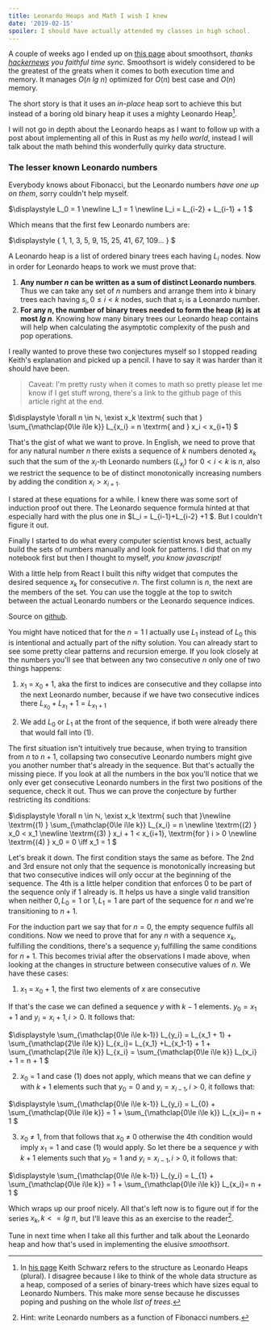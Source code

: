 ```yaml
---
title: Leonardo Heaps and Math I wish I knew
date: '2019-02-15'
spoiler: I should have actually attended my classes in high school.
---
```


A couple of weeks ago I ended up on [this page](http://www.keithschwarz.com/smoothsort/) about smoothsort, _thanks [hackernews](https://news.ycombinator.com) you faithful time sync._ Smoothsort is widely considered to be the greatest of the greats when it comes to both execution time and memory. It manages $O(n\ lg\ n)$ optimized for $O(n)$ best case and $O(n)$ memory. 

The short story is that it uses an _in-place_ heap sort to achieve this but instead of a boring old binary heap it uses a mighty Leonardo Heap[^1].

I will not go in depth about the Leonardo heaps as I want to follow up with a post about implementing all of this in Rust as my _hello world_, instead I will talk about the math behind this wonderfully quirky data structure.

[^1]:
    In [his page](http://www.keithschwarz.com/smoothsort/) Keith Schwarz refers to the structure as Leonardo Heaps (plural). I disagree because I like to think of the whole data structure as a heap, composed of a series of binary-trees which have sizes equal to Leonardo Numbers. This make more sense because he discusses poping and pushing on the whole _list of trees_.


### The lesser known Leonardo numbers

Everybody knows about Fibonacci, but the Leonardo numbers _have one up on them_, sorry couldn't help myself.

$\displaystyle
L_0 = 1 \newline
L_1 = 1 \newline
L_i = L_{i-2} + L_{i-1} + 1
$

Which means that the first few Leonardo numbers are:

$\displaystyle
\{ 1, 1, 3, 5, 9, 15, 25, 41, 67, 109... \}
$

A Leonardo heap is a list of ordered binary trees each having $L_i$ nodes. Now in order for Leonardo heaps to work we must prove that:

1. __Any number $n$ can be written as a sum of distinct Leonardo numbers__. Thus we can take any set of $n$ numbers and arrange them into $k$ binary trees each having ${s_i, 0 \le i \lt k}$ nodes, such that $s_i$ is a Leonardo number.
2. __For any $n$, the number of binary trees needed to form the heap ($k$) is at most $lg\ n$__. Knowing how many binary trees our Leonardo heap contains will help when calculating the asymptotic complexity of the push and pop operations.

I really wanted to prove these two conjectures myself so I stopped reading Keith's explanation and picked up a pencil. I have to say it was harder than it should have been.

> Caveat: I'm pretty rusty when it comes to math so pretty please let me know if I get stuff wrong, there's a link to the github page of this article right at the end.

$\displaystyle
\forall n \in ℕ, \exist x_k \textrm{ such that }
\sum_{\mathclap{0\le i\le k}} L_{x_i} = n \textrm{ and } x_i < x_{i+1}
$

That's the gist of what we want to prove. In English, we need to prove that for any natural number $n$ there exists a sequence of $k$ numbers denoted $x_k$ such that the sum of the $x_i$-th Leonardo numbers ($L_{x_i}$) for $0\lt i\lt k$ is $n$, also we restrict the sequence to be of distinct monotonically increasing numbers by adding the condition $x_i > x_{i+1}$.

I stared at these equations for a while. I knew there was some sort of induction proof out there. The Leonardo sequence formula hinted at that especially hard with the plus one in $L_i = L_{i-1}+L_{i-2} +1 $. But I couldn't figure it out. 

Finally I started to do what every computer scientist knows best, actually build the sets of numbers manually and look for patterns. I did that on my notebook first but then I thought to myself, _you know javascript!_

With a little help from React I built this nifty widget that computes the desired sequence $x_k$ for consecutive $n$. The first column is $n$, the next are the members of the set. You can use the toggle at the top to switch between the actual Leonardo numbers or the Leonardo sequence indices.

<leonardo-vizualizer></leonardo-vizualizer>
Source on [github](https://github.com/bowd/bowd.io/blob/master/src/components/helpers/leonardo.js).

You might have noticed that for the $n=1$ I actually use $L_1$ instead of $L_0$ this is intentional and actually part of the nifty solution. You can already start to see some pretty clear patterns and recursion emerge. If you look closely at the numbers you'll see that between any two consecutive $n$ only one of two things happens:

1. $x_1$ = $x_0 + 1$, aka the first to indices are consecutive and they collapse into the next Leonardo number, because if we have two consecutive indices there $L_{x_0} + L_{x_1} + 1 = L_{x_1+1}$

2. We add $L_0$ or $L_1$ at the front of the sequence, if both were already there that would fall into (1).

The first situation isn't intuitively true because, when trying to transition from $n$ to $n+1$, collapsing two consecutive Leonardo numbers might give you another number that's already in the sequence. But that's actually the missing piece. If you look at all the numbers in the box you'll notice that we only ever get consecutive Leonardo numbers in the first two positions of the sequence, check it out. Thus we can prove the conjecture by further restricting its conditions:

$\displaystyle
\forall n \in ℕ, \exist x_k \textrm{ such that }\newline
\textrm{(1) } \sum_{\mathclap{0\le i\le k}} L_{x_i} = n \newline
\textrm{(2) } x_0 < x_1 \newline
\textrm{(3) } x_i + 1 < x_{i+1}, \textrm{for } i > 0 \newline
\textrm{(4) } x_0 = 0 \iff x_1 = 1
$

Let's break it down. The first condition stays the same as before. The 2nd and 3rd ensure not only that the sequence is monotonically increasing but that two consecutive indices will _only_ occur at the beginning of the sequence. The 4th is a little helper condition that enforces $0$ to be part of the sequence only if $1$ already is. It helps us have a single valid transition when neither $0, L_0 = 1$ or $1, L_1 = 1$ are part of the sequence for $n$ and we're transitioning to $n+1$.

For the induction part we say that for $n=0$, the empty sequence fulfils all conditions. Now we need to prove that for any $n$ with a sequence $x_k$, fulfilling the conditions, there's a sequence $y_l$ fulfilling the same conditions for $n+1$. This becomes trivial after the observations I made above, when looking at the changes in structure between consecutive values of $n$. We have these cases:

1. $x_1$ = $x_0$ + 1, the first two elements of $x$ are consecutive

If that's the case we can defined a sequence $y$ with $k-1$ elements. $y_0 = x_1 + 1$ and $y_i = x_i+1, i > 0$. It follows that:

$\displaystyle
\sum_{\mathclap{0\le i\le k-1}} L_{y_i} = L_{x_1 + 1} +  \sum_{\mathclap{2\le i\le k}}  L_{x_i}= L_{x_1} +L_{x_1-1} + 1 + \sum_{\mathclap{2\le i\le k}} L_{x_i} = \sum_{\mathclap{0\le i\le k}} L_{x_i}  + 1 = n + 1
$

2. $x_0$ = 1 and case (1) does not apply, which means that we can define $y$ with $k+1$ elements such that $y_0 = 0$ and $y_i = x_{i-1}, i > 0$, it follows that:

$\displaystyle
\sum_{\mathclap{0\le i\le k-1}} L_{y_i} = L_{0} +  \sum_{\mathclap{0\le i\le k}} = 1 + \sum_{\mathclap{0\le i\le k}}  L_{x_i}= n + 1
$

3. $x_0$ ≠ $1$, from that follows that $x_0$ ≠ $0$ otherwise the 4th condition would imply $x_1 = 1$ and case (1) would apply. So let there be a sequence $y$ with $k+1$ elements such that $y_0 = 1$ and $y_i = x_{i-1}, i > 0$, it follows that:

$\displaystyle
\sum_{\mathclap{0\le i\le k-1}} L_{y_i} = L_{1} +  \sum_{\mathclap{0\le i\le k}} = 1 + \sum_{\mathclap{0\le i\le k}}  L_{x_i}= n + 1
$

Which wraps up our proof nicely. All that's left now is to figure out if for the series $x_k, k <= lg\ n$, but I'll leave this as an exercise to the reader[^2].

[^2]:
    Hint: write Leonardo numbers as a function of Fibonacci numbers.

Tune in next time when I take all this further and talk about the Leonardo heap and how that's used in implementing the elusive _smoothsort_.

